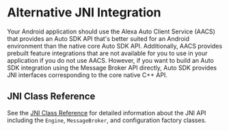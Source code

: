 # Alternative JNI Integration

Your Android application should use the Alexa Auto Client Service (AACS) that provides an Auto SDK API that's better suited for an Android environment than the native core Auto SDK API. Additionally, AACS provides prebuilt feature integrations that are not available for you to use in your application if you do not use AACS. However, if you want to build an Auto SDK integration using the Message Broker API directly, Auto SDK provides JNI interfaces corresponding to the core native C++ API.

## JNI Class Reference

See the [JNI Class Reference](./classes/index.html) for detailed information about the JNI API including the `Engine`, `MessageBroker`, and configuration factory classes.